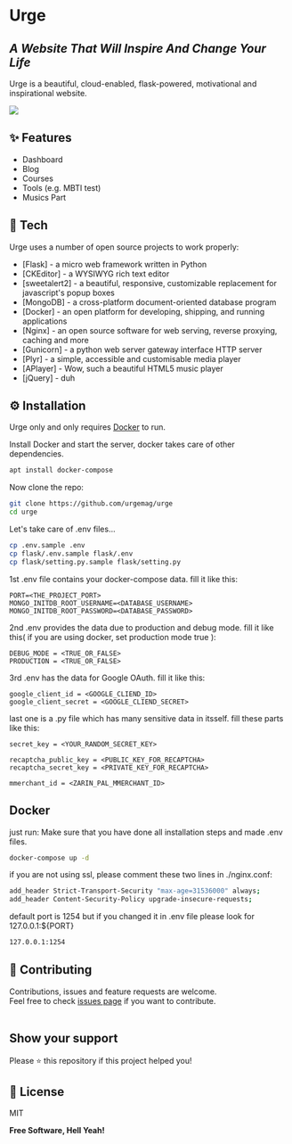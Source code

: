 # Urge
## _A Website That Will Inspire And Change Your Life_

Urge is a beautiful, cloud-enabled, flask-powered, motivational and inspirational website.


![](https://revisto.ir/static/projects-cover/urge.jpg)


## ✨ Features

- Dashboard
- Blog
- Courses
- Tools (e.g. MBTI test)
- Musics Part

## 🚀 Tech

Urge uses a number of open source projects to work properly:

- [Flask] - a micro web framework written in Python
- [CKEditor] - a WYSIWYG rich text editor
- [sweetalert2] - a beautiful, responsive, customizable replacement for javascript's popup boxes
- [MongoDB] - a cross-platform document-oriented database program
- [Docker] - an open platform for developing, shipping, and running applications
- [Nginx] - an open source software for web serving, reverse proxying, caching and more
- [Gunicorn] - a python web server gateway interface HTTP server
- [Plyr] - a simple, accessible and customisable media player
- [APlayer] - Wow, such a beautiful HTML5 music player
- [jQuery] - duh


## ⚙️ Installation

Urge only and only requires [Docker](https://www.docker.com/) to run.

Install Docker and start the server, docker takes care of other dependencies.

```sh
apt install docker-compose
```

Now clone the repo:
```sh
git clone https://github.com/urgemag/urge
cd urge
```

Let's take care of .env files...

```sh
cp .env.sample .env
cp flask/.env.sample flask/.env
cp flask/setting.py.sample flask/setting.py
```
1st .env file contains your docker-compose data. fill it like this:
```
PORT=<THE‌_PROJECT_PORT>
MONGO_INITDB_ROOT_USERNAME=<DATABASE_USERNAME>
MONGO_INITDB_ROOT_PASSWORD=<DATABASE_PASSWORD>
```

2nd .env provides the data due to production and debug mode. fill it like this( if you are using docker, set production mode true ):
```
DEBUG_MODE = <TRUE_OR_FALSE>
PRODUCTION = <TRUE_OR_FALSE>
```

3rd .env has the data for Google OAuth. fill it like this:
```
google_client_id = <GOOGLE_CLIEND_ID>
google_client_secret = <GOOGLE_CLIEND_SECRET>

```

last one is a .py file which has many sensitive data in itsself. fill these parts like this:
```
secret_key = <YOUR_RANDOM_SECRET_KEY>

recaptcha_public_key = <PUBLIC‌_KEY_FOR_RECAPTCHA>
recaptcha_secret_key = <PRIVATE_KEY_FOR_RECAPTCHA>

mmerchant_id = <ZARIN_PAL_MMERCHANT_ID>
```


## Docker

just run:
Make sure that you have done all installation steps and made .env files.

```sh
docker-compose up -d
```

if you are not using ssl, please comment these two lines in ./nginx.conf:
```sh
add_header Strict-Transport-Security "max-age=31536000" always;
add_header Content-Security-Policy upgrade-insecure-requests;
```

default port is 1254 but if you changed it in .env file please look for 127.0.0.1:${PORT}
```sh
127.0.0.1:1254
```

## 🤝 Contributing

Contributions, issues and feature requests are welcome.<br />
Feel free to check [issues page](https://github.com/urgemag/urge/issues) if you want to contribute.<br /><br />


## Show your support

Please ⭐️ this repository if this project helped you!


## 📝 License

MIT

**Free Software, Hell Yeah!**

